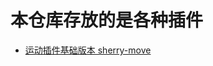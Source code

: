 # 本仓库存放的是各种插件

- [运动插件基础版本 sherry-move](https://github.com/Sherryer/Sherry-npm/tree/master/myPackages/sherry-move)